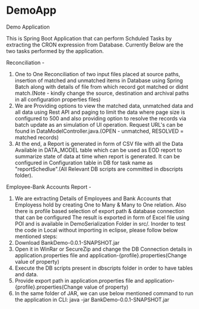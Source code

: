 # DemoApp
Demo Application

This is Spring Boot Application that can perform Schduled Tasks by extracting the CRON expression from Database. Currently Below are the two tasks performed by the application.

Reconciliation - 
1. One to One Reconciliation of two input files placed at source paths, insertion of matched and unmatched items in Database using Spring Batch along with details of file from which record got matched or didnt match.(Note - kindly change the source, destination and archival paths in all configuration properties files)
2. We are Providing options to view the matched data, unmatched data and all data using Rest API and paging to limit the data where page size is configured to 500 and also providing option to resolve the records via batch update as an simulation of UI operation. Request URL's can be found in DataModelController.java.(OPEN - unmatched, RESOLVED = matched records)
3. At the end, a Report is generated in form of CSV file with all the Data Available in DATA_MODEL table which can be used as EOD report to summarize state of data at time when report is generated. It can be configured in Configuration table in DB for task name as "reportSchedlue".(All Relevant DB scripts are committed in dbscripts folder).


Employee-Bank Accounts Report - 
1. We are extracting Details of Employees and Bank Accounts that Employess hold by creating One to Many & Many to One relation.
Also there is profile based selection of export path & database connection that can be configured
The result is exported in form of Excel file using POI and is available in DemoSerialization Folder in src/.
Inorder to test the code in Local without importing in eclipse, please follow below mentioned steps:
1. Download BankDemo-0.0.1-SNAPSHOT.jar
2. Open it in WinRar or SecureZip and change the DB Connection details in application.properties file and application-{profile}.properties(Change value of property)
3. Execute the DB scripts present in dbscripts folder in order to have tables and data.
4. Provide export path in application.properties file and application-{profile}.properties(Change value of property)
5. In the same folder of JAR, we can use below mentioned command to run the application in CLI:
      java -jar BankDemo-0.0.1-SNAPSHOT.jar
